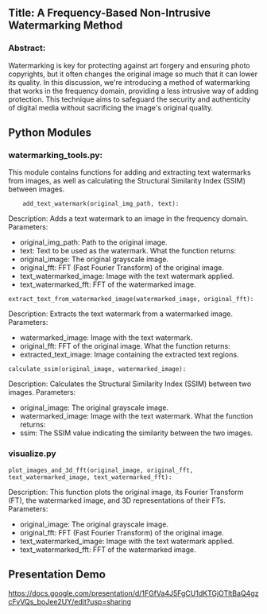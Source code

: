 ## Title: A Frequency-Based Non-Intrusive Watermarking Method

### Abstract: 
Watermarking is key for protecting against art forgery and ensuring photo copyrights, but it often changes the original image so much that it can lower its quality. In this discussion, we're introducing a method of watermarking that works in the frequency domain, providing a less intrusive way of adding protection. This technique aims to safeguard the security and authenticity of digital media without sacrificing the image's original quality.

## Python Modules

### watermarking_tools.py:
This module contains functions for adding and extracting text watermarks from images, as well as calculating the Structural Similarity Index (SSIM) between images.

```
    add_text_watermark(original_img_path, text):
```
Description: Adds a text watermark to an image in the frequency domain.
Parameters:
- original_img_path: Path to the original image.
- text: Text to be used as the watermark.
What the function returns:
- original_image: The original grayscale image.
- original_fft: FFT (Fast Fourier Transform) of the original image.
- text_watermarked_image: Image with the text watermark applied.
- text_watermarked_fft: FFT of the watermarked image.

```
extract_text_from_watermarked_image(watermarked_image, original_fft):
```
Description: Extracts the text watermark from a watermarked image.
Parameters:
- watermarked_image: Image with the text watermark.
- original_fft: FFT of the original image.
What the function returns:
- extracted_text_image: Image containing the extracted text regions.

```
calculate_ssim(original_image, watermarked_image):
```
Description: Calculates the Structural Similarity Index (SSIM) between two images.
Parameters:
- original_image: The original grayscale image.
- watermarked_image: Image with the text watermark.
What the function returns:
- ssim: The SSIM value indicating the similarity between the two images.

### visualize.py

```
plot_images_and_3d_fft(original_image, original_fft, text_watermarked_image, text_watermarked_fft):
```
Description: This function plots the original image, its Fourier Transform (FT), the watermarked image, and 3D representations of their FTs.
Parameters:
- original_image: The original grayscale image.
- original_fft: FFT (Fast Fourier Transform) of the original image.
- text_watermarked_image: Image with the text watermark applied.
- text_watermarked_fft: FFT of the watermarked image.

## Presentation Demo
https://docs.google.com/presentation/d/1FGfVa4J5FgCU1dKTGjOTltBaQ4gzcFvVQs_boJee2UY/edit?usp=sharing

